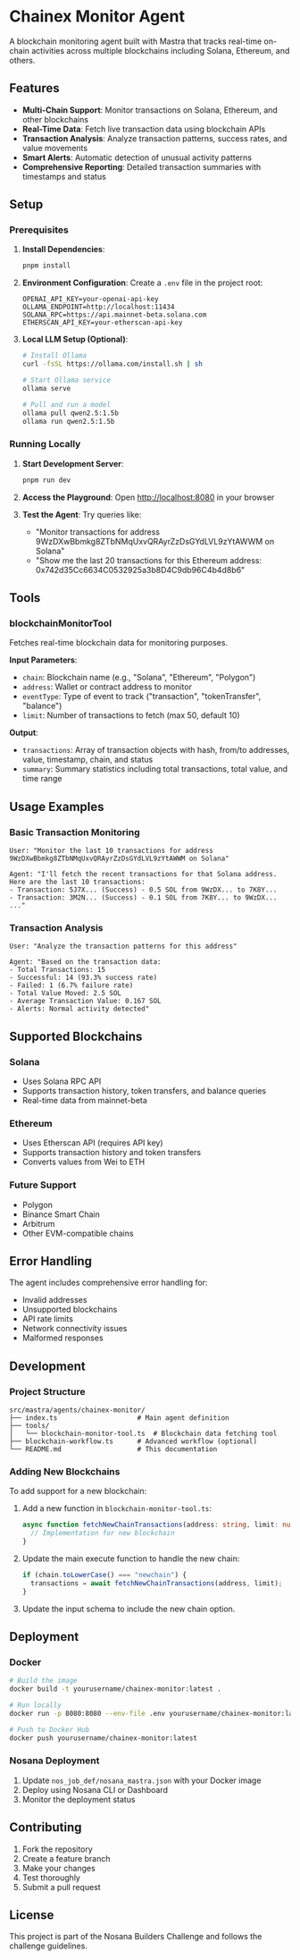 # Chainex Monitor Agent

A blockchain monitoring agent built with Mastra that tracks real-time on-chain activities across multiple blockchains including Solana, Ethereum, and others.

## Features

- **Multi-Chain Support**: Monitor transactions on Solana, Ethereum, and other blockchains
- **Real-Time Data**: Fetch live transaction data using blockchain APIs
- **Transaction Analysis**: Analyze transaction patterns, success rates, and value movements
- **Smart Alerts**: Automatic detection of unusual activity patterns
- **Comprehensive Reporting**: Detailed transaction summaries with timestamps and status

## Setup

### Prerequisites

1. **Install Dependencies**:
   ```bash
   pnpm install
   ```

2. **Environment Configuration**:
   Create a `.env` file in the project root:
   ```env
   OPENAI_API_KEY=your-openai-api-key
   OLLAMA_ENDPOINT=http://localhost:11434
   SOLANA_RPC=https://api.mainnet-beta.solana.com
   ETHERSCAN_API_KEY=your-etherscan-api-key
   ```

3. **Local LLM Setup (Optional)**:
   ```bash
   # Install Ollama
   curl -fsSL https://ollama.com/install.sh | sh
   
   # Start Ollama service
   ollama serve
   
   # Pull and run a model
   ollama pull qwen2.5:1.5b
   ollama run qwen2.5:1.5b
   ```

### Running Locally

1. **Start Development Server**:
   ```bash
   pnpm run dev
   ```

2. **Access the Playground**:
   Open [http://localhost:8080](http://localhost:8080) in your browser

3. **Test the Agent**:
   Try queries like:
   - "Monitor transactions for address 9WzDXwBbmkg8ZTbNMqUxvQRAyrZzDsGYdLVL9zYtAWWM on Solana"
   - "Show me the last 20 transactions for this Ethereum address: 0x742d35Cc6634C0532925a3b8D4C9db96C4b4d8b6"

## Tools

### blockchainMonitorTool

Fetches real-time blockchain data for monitoring purposes.

**Input Parameters**:
- `chain`: Blockchain name (e.g., "Solana", "Ethereum", "Polygon")
- `address`: Wallet or contract address to monitor
- `eventType`: Type of event to track ("transaction", "tokenTransfer", "balance")
- `limit`: Number of transactions to fetch (max 50, default 10)

**Output**:
- `transactions`: Array of transaction objects with hash, from/to addresses, value, timestamp, chain, and status
- `summary`: Summary statistics including total transactions, total value, and time range

## Usage Examples

### Basic Transaction Monitoring
```
User: "Monitor the last 10 transactions for address 9WzDXwBbmkg8ZTbNMqUxvQRAyrZzDsGYdLVL9zYtAWWM on Solana"

Agent: "I'll fetch the recent transactions for that Solana address. Here are the last 10 transactions:
- Transaction: 5J7X... (Success) - 0.5 SOL from 9WzDX... to 7K8Y...
- Transaction: 3M2N... (Success) - 0.1 SOL from 7K8Y... to 9WzDX...
..."
```

### Transaction Analysis
```
User: "Analyze the transaction patterns for this address"

Agent: "Based on the transaction data:
- Total Transactions: 15
- Successful: 14 (93.3% success rate)
- Failed: 1 (6.7% failure rate)
- Total Value Moved: 2.5 SOL
- Average Transaction Value: 0.167 SOL
- Alerts: Normal activity detected"
```

## Supported Blockchains

### Solana
- Uses Solana RPC API
- Supports transaction history, token transfers, and balance queries
- Real-time data from mainnet-beta

### Ethereum
- Uses Etherscan API (requires API key)
- Supports transaction history and token transfers
- Converts values from Wei to ETH

### Future Support
- Polygon
- Binance Smart Chain
- Arbitrum
- Other EVM-compatible chains

## Error Handling

The agent includes comprehensive error handling for:
- Invalid addresses
- Unsupported blockchains
- API rate limits
- Network connectivity issues
- Malformed responses

## Development

### Project Structure
```
src/mastra/agents/chainex-monitor/
├── index.ts                    # Main agent definition
├── tools/
│   └── blockchain-monitor-tool.ts  # Blockchain data fetching tool
├── blockchain-workflow.ts      # Advanced workflow (optional)
└── README.md                   # This documentation
```

### Adding New Blockchains

To add support for a new blockchain:

1. Add a new function in `blockchain-monitor-tool.ts`:
   ```typescript
   async function fetchNewChainTransactions(address: string, limit: number) {
     // Implementation for new blockchain
   }
   ```

2. Update the main execute function to handle the new chain:
   ```typescript
   if (chain.toLowerCase() === "newchain") {
     transactions = await fetchNewChainTransactions(address, limit);
   }
   ```

3. Update the input schema to include the new chain option.

## Deployment

### Docker
```bash
# Build the image
docker build -t yourusername/chainex-monitor:latest .

# Run locally
docker run -p 8080:8080 --env-file .env yourusername/chainex-monitor:latest

# Push to Docker Hub
docker push yourusername/chainex-monitor:latest
```

### Nosana Deployment
1. Update `nos_job_def/nosana_mastra.json` with your Docker image
2. Deploy using Nosana CLI or Dashboard
3. Monitor the deployment status

## Contributing

1. Fork the repository
2. Create a feature branch
3. Make your changes
4. Test thoroughly
5. Submit a pull request

## License

This project is part of the Nosana Builders Challenge and follows the challenge guidelines. 